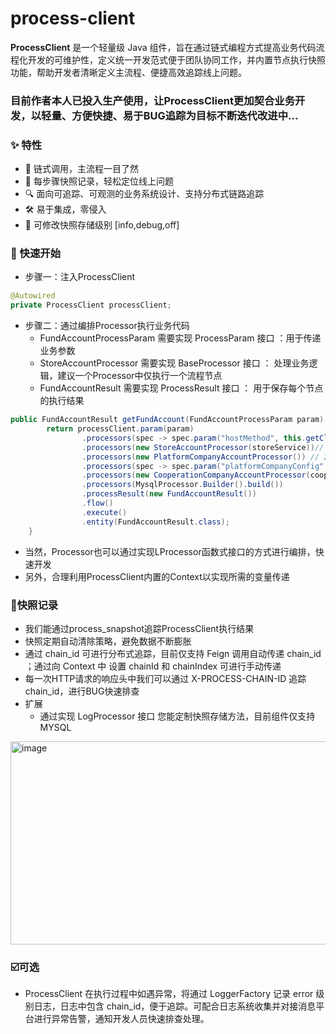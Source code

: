 # process-client
**ProcessClient** 是一个轻量级 Java 组件，旨在通过链式编程方式提高业务代码流程化开发的可维护性，定义统一开发范式便于团队协同工作，并内置节点执行快照功能，帮助开发者清晰定义主流程、便捷高效追踪线上问题。

### 目前作者本人已投入生产使用，让ProcessClient更加契合业务开发，以轻量、方便快捷、易于BUG追踪为目标不断迭代改进中...

 ### ✨ 特性

- 🚀 链式调用，主流程一目了然
- 🧠 每步骤快照记录，轻松定位线上问题
- 🔍 面向可追踪、可观测的业务系统设计、支持分布式链路追踪
- 🛠️ 易于集成，零侵入
- 🔧 可修改快照存储级别 [info,debug,off]


### 🌟 快速开始

- 步骤一：注入ProcessClient
```java
@Autowired
private ProcessClient processClient;
```
- 步骤二：通过编排Processor执行业务代码
  - FundAccountProcessParam 需要实现 ProcessParam 接口 ：用于传递业务参数
  - StoreAccountProcessor 需要实现 BaseProcessor 接口 ： 处理业务逻辑，建议一个Processor中仅执行一个流程节点
  - FundAccountResult 需要实现 ProcessResult 接口 ： 用于保存每个节点的执行结果
```java
public FundAccountResult getFundAccount(FundAccountProcessParam param) {
        return processClient.param(param)
                .processors(spec -> spec.param("hostMethod", this.getClass().getName() + ".getFundAccount"))
                .processors(new StoreAccountProcessor(storeService))// 1.获取门店账户信息
                .processors(new PlatformCompanyAccountProcessor()) // 2.获取平台公司账户信息
                .processors(spec -> spec.param("platformCompanyConfig", platformCompanyConfig)) 
                .processors(new CooperationCompanyAccountProcessor(cooperationCompanyService)) // 3.获取合作公司账户信息
                .processors(MysqlProcessor.Builder().build())
                .processResult(new FundAccountResult())
                .flow()
                .execute()
                .entity(FundAccountResult.class);
    }

```
- 当然，Processor也可以通过实现LProcessor函数式接口的方式进行编排，快速开发
- 另外，合理利用ProcessClient内置的Context以实现所需的变量传递

  
### 📔快照记录
- 我们能通过process_snapshot追踪ProcessClient执行结果
- 快照定期自动清除策略，避免数据不断膨胀
- 通过 chain_id 可进行分布式追踪，目前仅支持 Feign 调用自动传递 chain_id ；通过向 Context 中 设置 chainId 和 chainIndex 可进行手动传递
- 每一次HTTP请求的响应头中我们可以通过 X-PROCESS-CHAIN-ID 追踪 chain_id，进行BUG快速排查
- 扩展
  - 通过实现 LogProcessor 接口 您能定制快照存储方法，目前组件仅支持 MYSQL
<img width="1168" height="325" alt="image" src="https://github.com/user-attachments/assets/6cde9938-dd33-4381-8d10-cae150fbf21f" />



### ☑️可选
- ProcessClient 在执行过程中如遇异常，将通过 LoggerFactory 记录 error 级别日志，日志中包含 chain_id，便于追踪。可配合日志系统收集并对接消息平台进行异常告警，通知开发人员快速排查处理。
